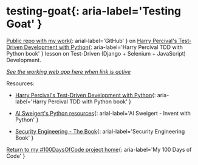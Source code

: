 # testing-goat{: aria-label='Testing Goat' }

[Public repo with my work](https://github.com/mUtterberg/testing-goat/){: arial-label='GitHub' } on
[Harry Percival's Test-Driven Development with Python](http://shop.oreilly.com/product/0636920051091.do){: aria-label='Harry Percival TDD with Python book' }
lesson on Test-Driven (Django + Selenium + JavaScript) Development.

*[See the working web app here when link is active]()*

Resources:

* [Harry Percival's Test-Driven Development with Python](http://shop.oreilly.com/product/0636920051091.do){: aria-label='Harry Percival TDD with Python book' }

* [Al Sweigert's Python resources](http://inventwithpython.com/){: arial-label='Al Sweigert - Invent with Python' }

* [Security Engineering - The Book](https://www.cl.cam.ac.uk/~rja14/book.html){: arial-label='Security Engineering Book' }

[Return to my #100DaysOfCode project home](https://mutterberg.github.io){: aria-label='My 100 Days of Code' }
